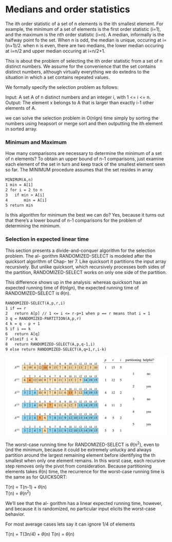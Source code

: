 # Medians and order statistics

The ith order statistic of a set of n elements is the ith smallest element. For example, the minimum of a set of elements is the first order statistic (i=1), and the maximum is the nth order statistic (i=n). A median, informally is the halfway point fo the set. When n is odd, the median is unique, occuring at i=(n+1)/2. when n is even, there are two medians, the lower median occuring at i=n/2 and upper median occuring at i=n/2+1.

This is about the problem of selecting the ith order statistic from a set of n distinct numbers. We assume for the convenience that the set contains distinct numbers, although virtually everything we do extedns to the situation in which a set contains repeated values. 

We formally specify the selection problem as follows:

Input: A set A of n distinct numbers and an integer i, with 1 <= i <= n.
Output: The element x belongs to A that is larger than exactly i-1 other elements of A.

we can solve the selection problem in O(nlgn) time simply by sorting the numbers using heapsort or merge sort and then outputting the ith element in sorted array. 

### Minimum and Maximum
How many comparisons are necessary to determine the minimum of a set of n elements? To obtain an upper bound of n-1 comparisons, just examine each element of the set in turn and keep track of the smallest element seen so far. The MINIMUM procedure assumes that the set resides in array

```
MINIMUM(A,n)
1 min = A[1]
2 for i = 2 to n
3   if min > A[i]
4       min = A[i]
5 return min
```

Is this algorithm for minimum the best we can do? Yes, because it turns out that there’s a lower bound of n-1 comparisons for the problem of determining the minimum.

### Selection in expected linear time
This section presents a divide-and-conquer algorithm for the selection problem. The al- gorithm RANDOMIZED-SELECT is modeled after the quicksort algorithm of Chap- ter 7. Like quicksort it partitions the input array recursively. But unlike quicksort, which recursively processes both sides of the partition, RANDOMIZED-SELECT works on only one side of the partition.

This difference shows up in the analysis: whereas quicksort has an expected running time of $\theta$(nlgn), the expected running time of RANDOMIZED-SELECT is $\theta$(n).

```
RANDOMIZED-SELECT(A,p,r,i)
1 if == r
2   return A[p] // 1 <= i <= r-p+1 when p == r means that i = 1
3 q = RANDOMIZED-PARTITION(A,p,r)
4 k = q - p + 1
5 if i == k 
6   return A[q] 
7 elseif i < k
8   return RANDOMIZED-SELECT(A,p,q-1,i)
9 else return RANDOMIZED-SELECT(A,q+1,r,i-k)
```

![alt text](s3/quick.png)

The worst-case running time for RANDOMIZED-SELECT is $\theta$(n<sup>2</sup>), even to ûnd the minimum, because it could be extremely unlucky and always partition around the largest remaining element before identifying the th smallest when only one element remains. In this worst case, each recursive step removes only the pivot from consideration. Because partitioning elements takes $\theta$(n) time, the recurrence for the worst-case running time is the same as for QUICKSORT:

T(n) = T(n-1) + $\theta$(n) <br>
T(n) = $\theta$(n<sup>2</sup>)

We’ll see that the al- gorithm has a linear expected running time, however, and because it is randomized,
no particular input elicits the worst-case behavior.

For most average cases lets say it can ignore 1/4 of elements 

T(n) = T(3n/4) + $\theta$(n)
T(n) = $\theta$(n)